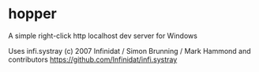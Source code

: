 # hopper
A simple right-click http localhost dev server for Windows

Uses infi.systray (c) 2007 Infinidat / Simon Brunning / Mark Hammond and contributors
https://github.com/Infinidat/infi.systray
